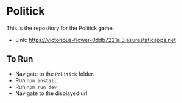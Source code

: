 # Politick

This is the repository for the Politick game.
* Link: https://victorious-flower-0ddb7221e.3.azurestaticapps.net

## To Run

* Navigate to the `Politick` folder.
* Run `npm install`
* Run `npm run dev`
* Navigate to the displayed url
